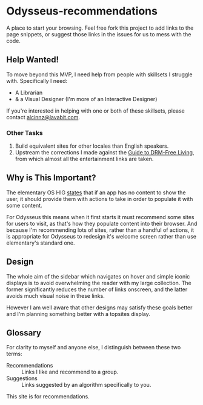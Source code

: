 # Odysseus-recommendations
A place to start your browsing. Feel free fork this project to add links to the page snippets, or suggest those links in the issues for us to mess with the code. 

## Help Wanted!
To move beyond this MVP, I need help from people with skillsets I struggle with. Specifically I need:

* A Librarian
* & a Visual Designer (I'm more of an Interactive Designer)

If you're interested in helping with one or both of these skillsets, please contact alcinnz@lavabit.com. 

### Other Tasks

1. Build equivalent sites for other locales than English speakers.
2. Upstream the corrections I made against the [Guide to DRM-Free Living](https://www.defectivebydesign.org/guide), from which almost all the entertainment links are taken. 

## Why is This Important?
The elementary OS HIG [states](https://elementary.io/docs/human-interface-guidelines#first-launch-experience) that if an app has no content to show the user, it should provide them with actions to take in order to populate it with some content. 

For Odysseus this means when it first starts it must recommend some sites for users to visit, as that's how they populate content into their browser. And because I'm recommending lots of sites, rather than a handful of actions, it is appropriate for Odysseus to redesign it's welcome screen rather than use elementary's standard one. 

## Design
The whole aim of the sidebar which navigates on hover and simple iconic displays is to avoid overwhelming the reader with my large collection. The former significantly reduces the number of links onscreen, and the latter avoids much visual noise in these links. 

However I am well aware that other designs may satisfy these goals better and I'm planning something better with a topsites display.

## Glossary
For clarity to myself and anyone else, I distinguish between these two terms:

<dl>
<dt>Recommendations</dt>
<dd>Links I like and recommend to a group.</dd>
<dt>Suggestions</dt>
<dd>Links suggested by an algorithm specifically to you.</dd>
</dt>

This site is for recommendations. 
